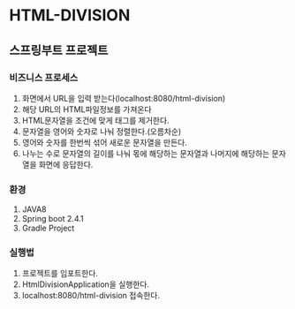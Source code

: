 # HTML-DIVISION
## 스프링부트 프로젝트

### 비즈니스 프로세스
1. 화면에서 URL을 입력 받는다(localhost:8080/html-division)
2. 해당 URL의 HTML파일정보를 가져온다
3. HTML문자열을 조건에 맞게 태그를 제거한다.
4. 문자열을 영어와 숫자로 나눠 정렬한다.(오름차순)
5. 영어와 숫자를 한번씩 섞어 새로운 문자열을 만든다.
6. 나누는 수로 문자열의 길이를 나눠 몫에 해당하는 문자열과 나머지에 해당하는 문자열을 화면에 응답한다.

### 환경
1. JAVA8
2. Spring boot 2.4.1
3. Gradle Project

### 실행법
1. 프로젝트를 임포트한다.
2. HtmlDivisionApplication을 실행한다.
3. localhost:8080/html-division 접속한다.
